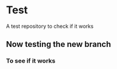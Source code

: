 # Test
A test repository to check if it works

## Now testing the new branch
  ### To see if it works
